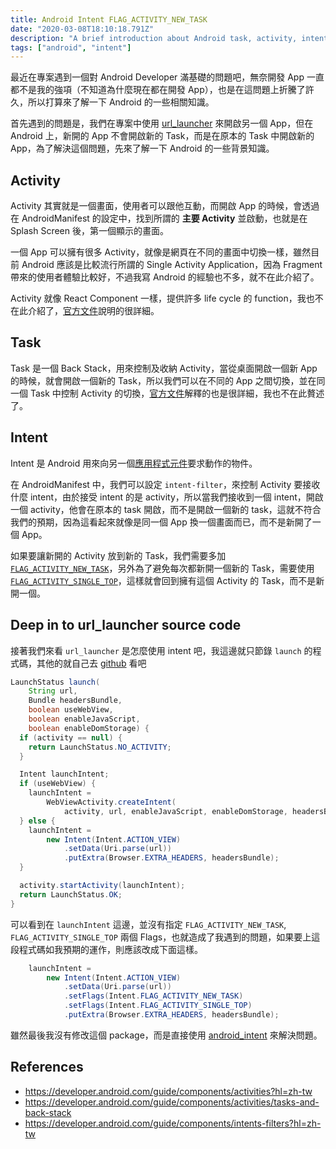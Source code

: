 ```yaml
---
title: Android Intent FLAG_ACTIVITY_NEW_TASK
date: "2020-03-08T18:10:18.791Z"
description: "A brief introduction about Android task, activity, intent"
tags: ["android", "intent"]
---
```


最近在專案遇到一個對 Android Developer 滿基礎的問題吧，無奈開發 App 一直都不是我的強項（不知道為什麼現在都在開發 App），也是在這問題上折騰了許久，所以打算來了解一下 Android 的一些相關知識。

首先遇到的問題是，我們在專案中使用 [url_launcher](https://pub.dev/packages/url_launcher) 來開啟另一個 App，但在 Android 上，新開的 App 不會開啟新的 Task，而是在原本的 Task 中開啟新的 App，為了解決這個問題，先來了解一下 Android 的一些背景知識。

## Activity

Activity 其實就是一個畫面，使用者可以跟他互動，而開啟 App 的時候，會透過在 AndroidManifest 的設定中，找到所謂的 **主要 Activity** 並啟動，也就是在 Splash Screen 後，第一個顯示的畫面。

一個 App 可以擁有很多 Activity，就像是網頁在不同的畫面中切換一樣，雖然目前 Android 應該是比較流行所謂的 Single Activity Application，因為 Fragment 帶來的使用者體驗比較好，不過我寫 Android 的經驗也不多，就不在此介紹了。

Activity 就像 React Component 一樣，提供許多 life cycle 的 function，我也不在此介紹了，[官方文件](https://developer.android.com/guide/components/activities?hl=zh-tw)說明的很詳細。

## Task

Task 是一個 Back Stack，用來控制及收納 Activity，當從桌面開啟一個新 App 的時候，就會開啟一個新的 Task，所以我們可以在不同的 App 之間切換，並在同一個 Task 中控制 Activity 的切換，[官方文件](https://developer.android.com/guide/components/activities/tasks-and-back-stack)解釋的也是很詳細，我也不在此贅述了。

## Intent

Intent 是 Android 用來向另一個[應用程式元件](https://developer.android.com/guide/components/fundamentals?hl=zh-tw#Components)要求動作的物件。

在 AndroidManifest 中，我們可以設定 `intent-filter`，來控制 Activity 要接收什麼 intent，由於接受 intent 的是 activity，所以當我們接收到一個 intent，開啟一個 activity，他會在原本的 task 開啟，而不是開啟一個新的 task，這就不符合我們的預期，因為這看起來就像是同一個 App 換一個畫面而已，而不是新開了一個 App。

如果要讓新開的 Activity 放到新的 Task，我們需要多加 [`FLAG_ACTIVITY_NEW_TASK`](https://developer.android.com/reference/android/content/Intent#FLAG_ACTIVITY_NEW_TASK)，另外為了避免每次都新開一個新的 Task，需要使用 [`FLAG_ACTIVITY_SINGLE_TOP`](https://developer.android.com/reference/android/content/Intent#FLAG_ACTIVITY_SINGLE_TOP)，這樣就會回到擁有這個 Activity 的 Task，而不是新開一個。

## Deep in to url_launcher source code

接著我們來看 `url_launcher` 是怎麼使用 intent 吧，我這邊就只節錄 `launch` 的程式碼，其他的就自己去 [github](https://github.com/flutter/plugins/tree/master/packages/url_launcher/url_launcher) 看吧

```java
LaunchStatus launch(
    String url,
    Bundle headersBundle,
    boolean useWebView,
    boolean enableJavaScript,
    boolean enableDomStorage) {
  if (activity == null) {
    return LaunchStatus.NO_ACTIVITY;
  }

  Intent launchIntent;
  if (useWebView) {
    launchIntent =
        WebViewActivity.createIntent(
            activity, url, enableJavaScript, enableDomStorage, headersBundle);
  } else {
    launchIntent =
        new Intent(Intent.ACTION_VIEW)
            .setData(Uri.parse(url))
            .putExtra(Browser.EXTRA_HEADERS, headersBundle);
  }

  activity.startActivity(launchIntent);
  return LaunchStatus.OK;
}
```

可以看到在 `launchIntent` 這邊，並沒有指定 `FLAG_ACTIVITY_NEW_TASK`, `FLAG_ACTIVITY_SINGLE_TOP` 兩個 Flags，也就造成了我遇到的問題，如果要上這段程式碼如我預期的運作，則應該改成下面這樣。

```java
    launchIntent =
        new Intent(Intent.ACTION_VIEW)
            .setData(Uri.parse(url))
            .setFlags(Intent.FLAG_ACTIVITY_NEW_TASK)
            .setFlags(Intent.FLAG_ACTIVITY_SINGLE_TOP)
            .putExtra(Browser.EXTRA_HEADERS, headersBundle);
```

雖然最後我沒有修改這個 package，而是直接使用 [android_intent](https://pub.dev/packages/android_intent) 來解決問題。

## References

- https://developer.android.com/guide/components/activities?hl=zh-tw
- https://developer.android.com/guide/components/activities/tasks-and-back-stack
- https://developer.android.com/guide/components/intents-filters?hl=zh-tw
